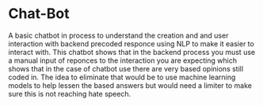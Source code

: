 # Chat-Bot

A basic chatbot in process to understand the creation and and user interaction with backend precoded responce using NLP to make it easier to interact with.
This chatbot shows that in the backend process you must use a manual input of reponces to the interaction you are expecting which shows that in the case of chatbot use there are very based opinions still coded in. The idea to eliminate that would be to use machine learning models to help lessen the based answers but would need a limiter to make sure this is not reaching hate speech.
